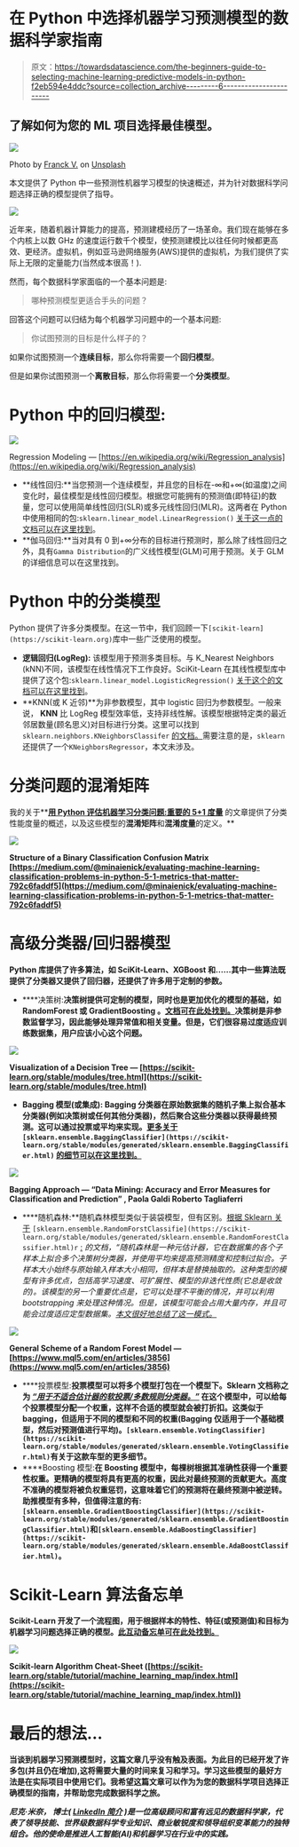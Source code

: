 # 在 Python 中选择机器学习预测模型的数据科学家指南

> 原文：<https://towardsdatascience.com/the-beginners-guide-to-selecting-machine-learning-predictive-models-in-python-f2eb594e4ddc?source=collection_archive---------6----------------------->

## 了解如何为您的 ML 项目选择最佳模型。

![](img/8ec72bb734ab400b1caa7bd5f1254d79.png)

Photo by [Franck V.](https://unsplash.com/@franckinjapan?utm_source=medium&utm_medium=referral) on [Unsplash](https://unsplash.com?utm_source=medium&utm_medium=referral)

本文提供了 Python 中一些预测性机器学习模型的快速概述，并为针对数据科学问题选择正确的模型提供了指导。

![](img/ca6dc97c3c435d909ee67a74e816f356.png)

近年来，随着机器计算能力的提高，预测建模经历了一场革命。我们现在能够在多个内核上以数 GHz 的速度运行数千个模型，使预测建模比以往任何时候都更高效、更经济。虚拟机，例如亚马逊网络服务(AWS)提供的虚拟机，为我们提供了实际上无限的定量能力(当然成本很高！).

然而，每个数据科学家面临的一个基本问题是:

> 哪种预测模型更适合手头的问题？

回答这个问题可以归结为每个机器学习问题中的一个基本问题:

> 你试图预测的目标是什么样子的？

如果你试图预测一个**连续目标**，那么你将需要一个**回归模型**。

但是如果你试图预测一个**离散目标**，那么你将需要一个**分类模型**。

# **Python 中的回归模型:**

![](img/ed2e633a88b8c5ed3ee6233003bce535.png)

Regression Modeling — [https://en.wikipedia.org/wiki/Regression_analysis](https://en.wikipedia.org/wiki/Regression_analysis)

*   **线性回归:**当您预测一个连续模型，并且您的目标在-∞和+∞(如温度)之间变化时，最佳模型是线性回归模型。根据您可能拥有的预测值(即特征)的数量，您可以使用简单线性回归(SLR)或多元线性回归(MLR)。这两者在 Python 中使用相同的包:`sklearn.linear_model.LinearRegression()` [关于这一点的文档可以在这里找到](https://scikit-learn.org/stable/modules/generated/sklearn.linear_model.LinearRegression.html)。
*   **伽马回归:**当对具有 0 到+∞分布的目标进行预测时，那么除了线性回归之外，具有`Gamma Distribution`的广义线性模型(GLM)可用于预测。关于 GLM 的详细信息可以在这里找到。

# Python 中的分类模型

Python 提供了许多分类模型。在这一节中，我们回顾一下`[scikit-learn](https://scikit-learn.org)`库中一些广泛使用的模型。

*   **逻辑回归(LogReg):** 该模型用于预测多类目标。与 K_Nearest Neighbors (kNN)不同，该模型在线性情况下工作良好。SciKit-Learn 在其线性模型库中提供了这个包:`sklearn.linear_model.LogisticRegression()` [关于这个的文档可以在这里找到](https://scikit-learn.org/stable/modules/generated/sklearn.linear_model.LogisticRegression.html)。
*   **KNN(或 K 近邻)**为非参数模型，其中 logistic 回归为参数模型。一般来说， **KNN** 比 LogReg 模型效率低，支持非线性解。该模型根据特定类的最近邻居数量(顾名思义)对目标进行分类。这里可以找到`sklearn.neighbors.KNeighborsClassifer` [的文档。](https://scikit-learn.org/stable/modules/generated/sklearn.neighbors.KNeighborsClassifier.html)需要注意的是，`sklearn`还提供了一个`KNeighborsRegressor`，本文未涉及。

# 分类问题的混淆矩阵

我的关于**[**用 Python 评估机器学习分类问题:重要的 5+1 度量**](https://medium.com/@minaienick/evaluating-machine-learning-classification-problems-in-python-5-1-metrics-that-matter-792c6faddf5) 的文章提供了分类性能度量的概述，以及这些模型的**混淆矩阵**和**混淆度量**的定义。**

**![](img/3e9795a0a50879ae9ba508a93038d0c2.png)**

**Structure of a Binary Classification Confusion Matrix [https://medium.com/@minaienick/evaluating-machine-learning-classification-problems-in-python-5-1-metrics-that-matter-792c6faddf5](https://medium.com/@minaienick/evaluating-machine-learning-classification-problems-in-python-5-1-metrics-that-matter-792c6faddf5)**

# **高级分类器/回归器模型**

**Python 库提供了许多算法，如 SciKit-Learn、XGBoost 和……其中一些算法既提供了分类器又提供了回归器，还提供了许多用于定制的参数。**

*   ****决策树:**决策树提供可定制的模型，同时也是更加优化的模型的基础，如 **RandomForest** 或 **GradientBoosting** 。[文档可在此处找到。](https://scikit-learn.org/stable/modules/tree.html)决策树是非参数监督学习，因此能够处理异常值和相关变量。但是，它们很容易过度适应训练数据集，用户应该小心这个问题。**

**![](img/8a8f2aa439d3c67497babf80aceee254.png)**

**Visualization of a Decision Tree — [https://scikit-learn.org/stable/modules/tree.html](https://scikit-learn.org/stable/modules/tree.html)**

*   ****Bagging 模型(或集成):** Bagging 分类器在原始数据集的随机子集上拟合基本分类器(例如决策树或任何其他分类器)，然后聚合这些分类器以获得最终预测。这可以通过投票或平均来实现。[更多关于](https://scikit-learn.org/stable/modules/generated/sklearn.ensemble.BaggingClassifier.html) `[sklearn.ensemble.BaggingClassifier](https://scikit-learn.org/stable/modules/generated/sklearn.ensemble.BaggingClassifier.html)` [的细节可以在这里找到。](https://scikit-learn.org/stable/modules/generated/sklearn.ensemble.BaggingClassifier.html)**

**![](img/9f867f4ef47b203d664deba1dea0af86.png)**

**Bagging Approach — “Data Mining: Accuracy and Error Measures for Classification and Prediction” , Paola Galdi Roberto Tagliaferri**

*   ****随机森林:**随机森林模型类似于装袋模型，但有区别。[根据 Sklearn 关于](https://scikit-learn.org/stable/modules/generated/sklearn.ensemble.RandomForestClassifier.html) `[sklearn.ensemble.RandomForstClassifie](https://scikit-learn.org/stable/modules/generated/sklearn.ensemble.RandomForestClassifier.html)r` [:](https://scikit-learn.org/stable/modules/generated/sklearn.ensemble.RandomForestClassifier.html) *的文档，“随机森林是一种元估计器，它在数据集的各个子样本上拟合多个决策树分类器，并使用平均来提高预测精度和控制过拟合。子样本大小始终与原始输入样本大小相同，但样本是替换抽取的。*这种类型的模型有许多优点，包括高学习速度、可扩展性、模型的非迭代性质(它总是收敛的)。该模型的另一个重要优点是，它可以处理不平衡的情况，并可以利用 bootstrapping 来处理这种情况。但是，该模型可能会占用大量内存，并且可能会过度适应定型数据集。[本文很好地总结了这一模式。](https://www.mql5.com/en/articles/3856)**

**![](img/9be037ec0316217eba379579b457bda6.png)**

**General Scheme of a Random Forest Model — [https://www.mql5.com/en/articles/3856](https://www.mql5.com/en/articles/3856)**

*   ****投票模型:**投票模型可以将多个模型打包在一个模型下。Sklearn 文档称之为 [*“用于不适合估计器的软投票/多数规则分类器。”*](https://scikit-learn.org/stable/modules/generated/sklearn.ensemble.VotingClassifier.html) 在这个模型中，可以给每个投票模型分配一个权重，这样不合适的模型就会被打折扣。这类似于 bagging，但适用于不同的模型和不同的权重(Bagging 仅适用于一个基础模型，然后对预测值进行平均)。`[sklearn.ensemble.VotingClassifier](https://scikit-learn.org/stable/modules/generated/sklearn.ensemble.VotingClassifier.html)`有关于这款车型的更多细节。**
*   ****Boosting 模型:**在 Boosting 模型中，每棵树根据其准确性获得一个重要性权重。更精确的模型将具有更高的权重，因此对最终预测的贡献更大。高度不准确的模型将被负权重惩罚，这意味着它们的预测将在最终预测中被逆转。助推模型有多种，但值得注意的有:`[sklearn.ensemble.GradientBoostingClassifier](https://scikit-learn.org/stable/modules/generated/sklearn.ensemble.GradientBoostingClassifier.html)`和`[sklearn.ensemble.AdaBoostingClassifier](https://scikit-learn.org/stable/modules/generated/sklearn.ensemble.AdaBoostClassifier.html)`。**

# **Scikit-Learn 算法备忘单**

**Scikit-Learn 开发了一个流程图，用于根据样本的特性、特征(或预测值)和目标为机器学习问题选择正确的模型。[此互动备忘单可在此处找到。](https://scikit-learn.org/stable/tutorial/machine_learning_map/index.html)**

**![](img/402090e693f89cad64b89a681e1fce8c.png)**

**Scikit-learn Algorithm Cheat-Sheet ([https://scikit-learn.org/stable/tutorial/machine_learning_map/index.html](https://scikit-learn.org/stable/tutorial/machine_learning_map/index.html))**

# **最后的想法…**

**当谈到机器学习预测模型时，这篇文章几乎没有触及表面。为此目的已经开发了许多包(并且仍在增加),这将需要大量的时间来复习和学习。学习这些模型的最好方法是在实际项目中使用它们。我希望这篇文章可以作为为您的数据科学项目选择正确模型的指南，并帮助您完成数据科学之旅。**

*****尼克·米奈，*** *博士(* [*LinkedIn 简介*](https://www.linkedin.com/in/nickminaie/) *)是一位高级顾问和富有远见的数据科学家，代表了领导技能、世界级数据科学专业知识、商业敏锐度和领导组织变革能力的独特组合。他的使命是推进人工智能(AI)和机器学习在行业中的实践。***
